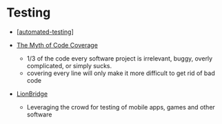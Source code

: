 Testing
=======

* [[automated-testing]]
* [The Myth of Code Coverage](https://preslav.me/2020/12/03/the-myth-of-code-coverage/)
    * 1/3 of the code every software project is irrelevant, buggy, overly complicated, or simply sucks.
    * covering every line will only make it more difficult to get rid of bad code

* [LionBridge](https://www.lionbridge.com/)
    * Leveraging the crowd for testing of mobile apps, games and other software


[//begin]: # "Autogenerated link references for markdown compatibility"
[automated-testing]: automated-testing.md "Automated Testing"
[//end]: # "Autogenerated link references"